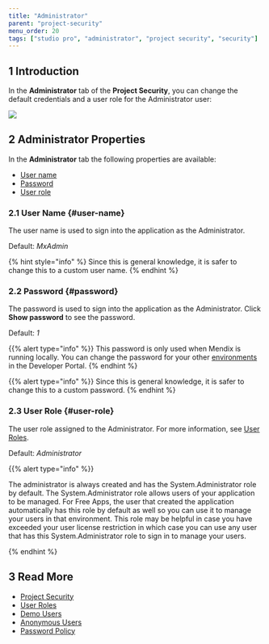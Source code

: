 ```yaml
---
title: "Administrator"
parent: "project-security"
menu_order: 20
tags: ["studio pro", "administrator", "project security", "security"]
---
```


## 1 Introduction

In the **Administrator** tab of the **Project Security**, you can change the default credentials and a user role for the Administrator user:

![](attachments/administrator/project-security-administrator.png)

## 2 Administrator Properties

In the **Administrator** tab the following properties are available:

* [User name](#user-name)
* [Password](#password)
* [User role](#user-role)

### 2.1 User Name {#user-name}

The user name is used to sign into the application as the Administrator.

Default: *MxAdmin* 

{% hint style="info" %}
Since this is general knowledge, it is safer to change this to a custom user name.
{% endhint %}

### 2.2 Password {#password}

The password is used to sign into the application as the Administrator. Click **Show password** to see the password. 

Default: *1*

{{% alert type="info" %}}
This password is only used when Mendix is running locally. You can change the password for your other [environments](/developerportal/deploy/environments-details) in the Developer Portal.
{% endhint %}

{{% alert type="info" %}}
Since this is general knowledge, it is safer to change this to a custom password.
{% endhint %}

### 2.3 User Role {#user-role}

The user role assigned to the Administrator. For more information, see [User Roles](user-roles). 

Default: *Administrator*

{{% alert type="info" %}}

The administrator is always created and has the System.Administrator role by default. The System.Administrator role allows users of your application to be managed. 
For Free Apps, the user that created the application automatically has this role by default as well so you can use it to manage your users in that environment.
This role may be helpful in case you have exceeded your user license restriction in which case you can use any user that has this System.Administrator role to sign in to manage your users.

{% endhint %}

## 3 Read More

* [Project Security](project-security)
* [User Roles](user-roles)
* [Demo Users](demo-users)
* [Anonymous Users](anonymous-users)
* [Password Policy](password-policy)
